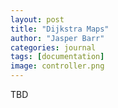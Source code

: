 ```yaml
---
layout: post
title: "Dijkstra Maps"
author: "Jasper Barr"
categories: journal
tags: [documentation]
image: controller.png
---
```


TBD
